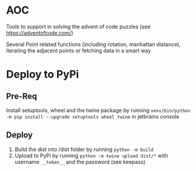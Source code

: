# AOC
Tools to support in solving the advent of code puzzles (see https://adventofcode.com/)

Several Point related functions (including rotation, manhattan distance), iterating the adjacent points or fetching data in a smart way

# Deploy to PyPi
## Pre-Req
Install setuptools, wheel and the twine package by running `venv/bin/python -m pip install --upgrade setuptools wheel twine` in jetbrains console

## Deploy
1. Build the dist into /dist folder by running 
   `python -m build`
2. Upload to PyPi by running 
   `python -m twine upload dist/*`
   with username `__token__` and the password (see keepass)
